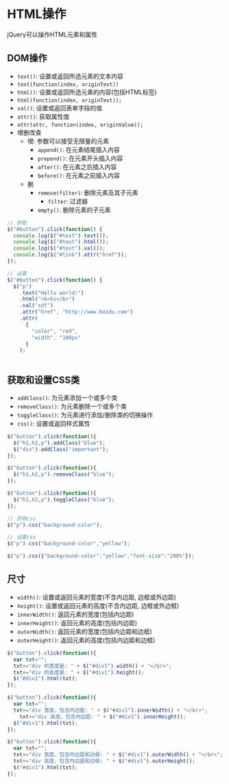# HTML操作

jQuery可以操作HTML元素和属性

## DOM操作

* `text()`: 设置或返回所选元素的文本内容
* `text(function(index, originText))`
* `html()`: 设置或返回所选元素的内容(包括HTML标签)
* `html(function(index, originText));`
* `val()`: 设置或返回表单字段的值
* `attr()`: 获取属性值
* `attr(attr, function(index, originValue));`
* 增删改查
    - 增: 参数可以接受无限量的元素
        - `append()`: 在元素结尾插入内容
        - `prepend()`: 在元素开头插入内容
        - `after()`: 在元素之后插入内容
        - `before()`: 在元素之前插入内容
    - 删
        - `remove(filter)`: 删除元素及其子元素
            - `filter`: 过滤器
        - `empty()`: 删除元素的子元素
    

```javascript
// 获取
$("#button").click(function() {
  console.log($("#text").text());
  console.log($("#text").html());
  console.log($("#text").val());
  console.log($("#link").attr("href"));
});

// 设置
$("#button").click(function() {
  $("p")
    .text("Hello world!")
    .html("<b>hi</b>")
    .val("sdf")
    .attr("href", "http://www.baidu.com")
    .attr(
      {
        "color", "red",
        "width", "100px"
      }
    );
  
```


## 获取和设置CSS类

* `addClass()`: 为元素添加一个或多个类
* `removeClass()`: 为元素删除一个或多个类
* `toggleClass()`: 为元素进行添加/删除类的切换操作
* `css()`: 设置或返回样式属性

```javascript
$("button").click(function(){
  $("h1,h2,p").addClass("blue");
  $("div").addClass("important");
});

$("button").click(function(){
  $("h1,h2,p").removeClass("blue");
});

$("button").click(function(){
  $("h1,h2,p").toggleClass("blue");
});

// 获取css
$("p").css("background-color");

// 设置css
$("p").css("background-color","yellow");

$("p").css({"background-color":"yellow","font-size":"200%"});
```

## 尺寸

* `width()`: 设置或返回元素的宽度(不含内边距, 边框或外边距)
* `height()`: 设置或返回元素的高度(不含内边距, 边框或外边框)
* `innerWidth()`: 返回元素的宽度(包括内边距)
* `innerHeight()`: 返回元素的高度(包括内边距)
* `outerWidth()`: 返回元素的宽度(包括内边距和边框)
* `outerHeight()`: 返回元素的高度(包括内边距和边框)

```javascript
$("button").click(function(){
  var txt="";
  txt+="div 的宽度是: " + $("#div1").width() + "</br>";
  txt+="div 的高度是: " + $("#div1").height();
  $("#div1").html(txt);
});

$("button").click(function(){
  var txt="";
  txt+="div 宽度，包含内边距: " + $("#div1").innerWidth() + "</br>";
    txt+="div 高度，包含内边距: " + $("#div1").innerHeight();
  $("#div1").html(txt);
});

$("button").click(function(){
  var txt="";
  txt+="div 宽度，包含内边距和边框: " + $("#div1").outerWidth() + "</br>";
  txt+="div 高度，包含内边距和边框: " + $("#div1").outerHeight();
  $("#div1").html(txt);
});
```
